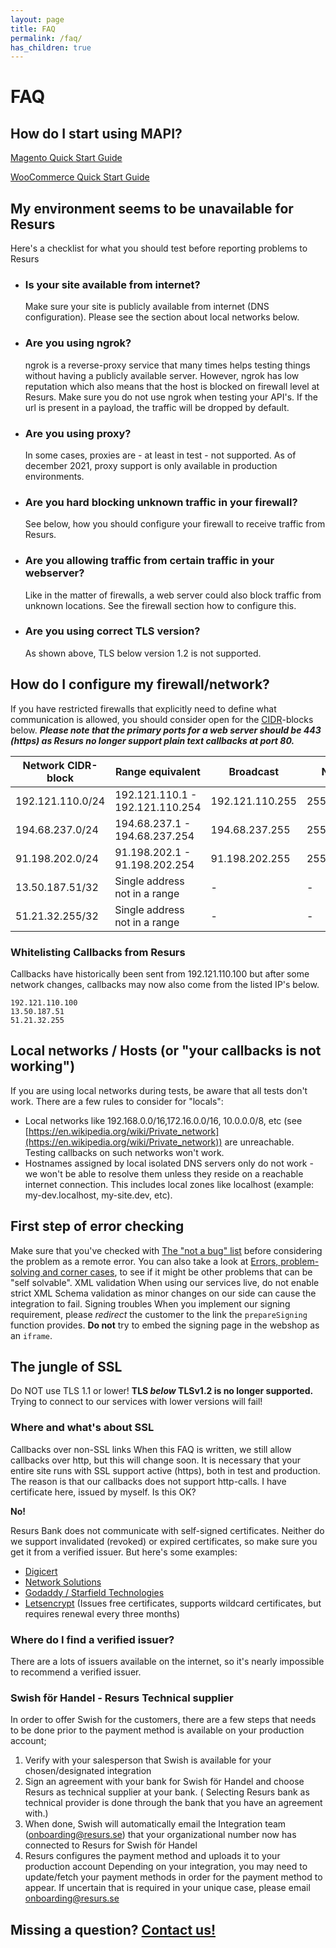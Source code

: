```yaml
---
layout: page
title: FAQ
permalink: /faq/
has_children: true
---
```


# FAQ

## How do I start using MAPI?

[Magento Quick Start Guide](../platform-plugins/magento-modules/resurs-bank-magento2-module-for-mapi-quick-start)

[WooCommerce Quick Start Guide](../platform-plugins/woocommerce/woocommerce-quickstart)

## My environment seems to be unavailable for Resurs

Here's a checklist for what you should test before reporting problems to
Resurs

- ### Is your site available from internet?
  Make sure your site is publicly available from internet (DNS
  configuration). Please see the section about local networks below.
- ### Are you using ngrok?
  ngrok is a reverse-proxy service that many times helps testing things
  without having a publicly available server. However, ngrok has low
  reputation which also means that the host is blocked on firewall level
  at Resurs. Make sure you do not use ngrok when testing your API's. If
  the url is present in a payload, the traffic will be dropped by
  default.
- ### Are you using proxy?
  In some cases, proxies are - at least in test - not supported. As of
  december 2021, proxy support is only available in production
  environments.
- ### Are you hard blocking unknown traffic in your firewall?
  See below, how you should configure your firewall to receive traffic
  from Resurs.
- ### Are you allowing traffic from certain traffic in your webserver?
  Like in the matter of firewalls, a web server could also block traffic
  from unknown locations. See the firewall section how to configure
  this.
- ### Are you using correct TLS version?
  As shown above, TLS below version 1.2 is not supported.

## How do I configure my firewall/network?

If you have restricted firewalls that explicitly need to define what
communication is allowed, you should consider open for the
[CIDR](https://sv.wikipedia.org/wiki/Classless_Inter-Domain_Routing)-blocks
below.
***Please note that the primary ports for a web server should be 443
(https) as Resurs no longer support plain text callbacks at port 80.***

| Network CIDR-block | Range equivalent                | Broadcast       | Netmask       | Allow ports | AS Number                            |
|-------------------|---------------------------------|-----------------|---------------|-------------|--------------------------------------|
| 192.121.110.0/24  | 192.121.110.1 - 192.121.110.254 | 192.121.110.255 | 255.255.255.0 | 443 (https) | [AS35814](https://ipinfo.io/AS35814) |
| 194.68.237.0/24   | 194.68.237.1 - 194.68.237.254   | 194.68.237.255  | 255.255.255.0 | 443 (https) | [AS35814](https://ipinfo.io/AS35814) |
| 91.198.202.0/24   | 91.198.202.1 - 91.198.202.254   | 91.198.202.255  | 255.255.255.0 | 443 (https) | [AS35814](https://ipinfo.io/AS35814) |
| 13.50.187.51/32   | Single address not in a range   | -               | -             | 443 (https) | [AS16509](https://ipinfo.io/AS16509) |
| 51.21.32.255/32   | Single address not in a range   | -               | -             | 443 (https) | [AS16509](https://ipinfo.io/AS16509) |

### Whitelisting Callbacks from Resurs

Callbacks have historically been sent from 192.121.110.100 but after some network changes, callbacks may now also come from the listed IP's below.

    192.121.110.100
    13.50.187.51
    51.21.32.255

## Local networks / Hosts (or "your callbacks is not working")

If you are using local networks during tests, be aware that all
tests don't work. There are a few rules to consider for
"locals":

- Local networks like 192.168.0.0/16,172.16.0.0/16, 10.0.0.0/8, etc
  (see [https://en.wikipedia.org/wiki/Private_network](https://en.wikipedia.org/wiki/Private_network))
  are unreachable. Testing callbacks on such networks won't work.
- Hostnames assigned by local isolated DNS servers only do not work -
  we won't be able to resolve them unless they reside on a reachable
  internet connection. This includes local zones like localhost
  (example: my-dev.localhost, my-site.dev, etc).

## First step of error checking

Make sure that you've checked with [The "not a bug" list](16056903.md)
before considering the problem as a remote error. You can also take a
look at [Errors, problem-solving and corner cases](16056453.html), to
see if it might be other problems that can be "self solvable".
XML validation
When using our services live, do not enable strict XML Schema validation
as minor changes on our side can cause the integration to fail.
Signing troubles
When you implement our signing requirement, please *redirect* the
customer to the link the `prepareSigning` function provides. **Do
not** try to embed the signing page in the webshop as an `iframe`.

## The jungle of SSL

Do NOT use TLS 1.1 or lower!
**TLS *below* TLSv1.2 is no longer supported.** Trying to connect to our
services with lower versions will fail!

### Where and what's about SSL

Callbacks over non-SSL links
When this FAQ is written, we still allow callbacks over http, but this
will change soon.
It is necessary that your entire site runs with SSL support active
(https), both in test and production. The reason is that our callbacks
does not support http-calls.
I have certificate here, issued by myself. Is this OK?

**No!**

Resurs Bank does not communicate with self-signed certificates.
Neither do we support invalidated (revoked) or expired certificates, so
make sure you get it from a verified issuer. But here's some examples:

- [Digicert](https://www.digicert.com/)
- [Network Solutions](https://www.networksolutions.com/)
- [Godaddy / Starfield Technologies](https://www.godaddy.com)
- [Letsencrypt](https://letsencrypt.org/) (Issues free certificates,
  supports wildcard certificates, but requires renewal every three
  months)

### Where do I find a verified issuer?

There are a lots of issuers available on the internet, so it's nearly
impossible to recommend a verified issuer.

### Swish för Handel - Resurs Technical supplier

In order to offer Swish for the customers, there are a few steps that needs to be done prior to the payment method is
available on your production account;

1. Verify with your salesperson that Swish is available for your chosen/designated integration
2. Sign an agreement with your bank for Swish för Handel and choose Resurs as technical supplier at your bank. (
   Selecting Resurs bank as
   technical provider is done through the bank that you have an agreement with.)
3. When done, Swish will automatically email the Integration team (onboarding@resurs.se) that your
   organizational number now has
   connected to Resurs for Swish för Handel
4. Resurs configures the payment method and uploads it to your production account
   Depending on your integration, you may need to update/fetch your payment methods in order for the payment method to
   appear. If uncertain that is required in your unique case, please email onboarding@resurs.se

## Missing a question? [Contact us!](Contact_327926.html)
